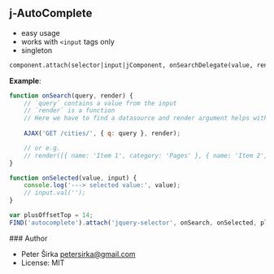## j-AutoComplete

- easy usage
- works with `<input` tags only
- singleton

```html
component.attach(selector|input|jComponent, onSearchDelegate(value, render(array)), onSelectedDelegate(value, input), [customOffsetTop], [customOffsetLeft], [customIncrementWidth]);
```

__Example__:
```javascript
function onSearch(query, render) {
	// `query` contains a value from the input
	// `render` is a function
	// Here we have to find a datasource and render argument helps with rendering HTML
   
  	AJAX('GET /cities/', { q: query }, render);

    // or e.g.
	// render([{ name: 'Item 1', category: 'Pages' }, { name: 'Item 2', category: 'Widgets' }]);
}

function onSelected(value, input) {
    console.log('---> selected value:', value);
    // input.val('');
}

var plusOffsetTop = 14;
FIND('autocomplete').attach('jquery-selector', onSearch, onSelected, plusOffsetTop);
```

### Author

- Peter Širka <petersirka@gmail.com>
- License: MIT